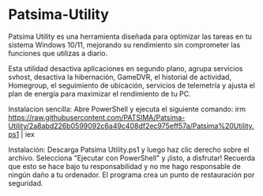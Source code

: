 # Patsima-Utility
Patsima Utility es una herramienta diseñada para optimizar las tareas en tu sistema Windows 10/11, mejorando su rendimiento sin comprometer las funciones que utilizas a diario.

Esta utilidad desactiva aplicaciones en segundo plano, agrupa servicios svhost, desactiva la hibernación, GameDVR, el historial de actividad, Homegroup, el seguimiento de ubicación, servicios de telemetría y ajusta el plan de energía para maximizar el rendimiento de tu PC.

Instalacion sencilla:
Abre PowerShell y ejecuta el siguiente comando:
irm  https://raw.githubusercontent.com/PATSIMA/Patsima-Utility/2a8abd226b0599092c6a49c408df2ec975eff57a/Patsima%20Utility.ps1 | iex

Instalación: Descarga Patsima Utility.ps1 y luego haz clic derecho sobre el archivo. Selecciona "Ejecutar con PowerShell" y ¡listo, a disfrutar! Recuerda que esto se hace bajo tu responsabilidad y no me hago responsable de ningún daño a tu ordenador. El programa crea un punto de restauración por seguridad.
